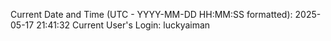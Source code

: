 Current Date and Time (UTC - YYYY-MM-DD HH:MM:SS formatted): 2025-05-17 21:41:32
Current User's Login: luckyaiman
